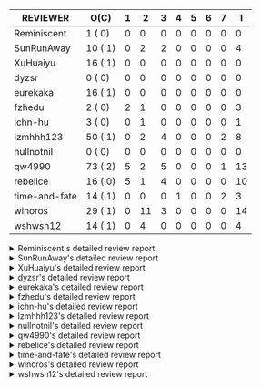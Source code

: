 |   REVIEWER    |  O(C)   | 1 | 2  | 3 | 4 | 5 | 6 | 7 | T  |
|---------------|---------|---|----|---|---|---|---|---|----|
| Reminiscent   |  1 ( 0) | 0 |  0 | 0 | 0 | 0 | 0 | 0 |  0 |
| SunRunAway    | 10 ( 1) | 0 |  2 | 2 | 0 | 0 | 0 | 0 |  4 |
| XuHuaiyu      | 16 ( 1) | 0 |  0 | 0 | 0 | 0 | 0 | 0 |  0 |
| dyzsr         |  0 ( 0) | 0 |  0 | 0 | 0 | 0 | 0 | 0 |  0 |
| eurekaka      | 16 ( 1) | 0 |  0 | 0 | 0 | 0 | 0 | 0 |  0 |
| fzhedu        |  2 ( 0) | 2 |  1 | 0 | 0 | 0 | 0 | 0 |  3 |
| ichn-hu       |  3 ( 0) | 0 |  1 | 0 | 0 | 0 | 0 | 0 |  1 |
| lzmhhh123     | 50 ( 1) | 0 |  2 | 4 | 0 | 0 | 0 | 2 |  8 |
| nullnotnil    |  0 ( 0) | 0 |  0 | 0 | 0 | 0 | 0 | 0 |  0 |
| qw4990        | 73 ( 2) | 5 |  2 | 5 | 0 | 0 | 0 | 1 | 13 |
| rebelice      | 16 ( 0) | 5 |  1 | 4 | 0 | 0 | 0 | 0 | 10 |
| time-and-fate | 14 ( 1) | 0 |  0 | 0 | 1 | 0 | 0 | 2 |  3 |
| winoros       | 29 ( 1) | 0 | 11 | 3 | 0 | 0 | 0 | 0 | 14 |
| wshwsh12      | 14 ( 1) | 0 |  4 | 0 | 0 | 0 | 0 | 0 |  4 |


<details> 
  <summary>Reminiscent's detailed review report</summary> 

## To Be Reviewed

|    REPO    |                                                              PR                                                               | C | LASTED |
|------------|-------------------------------------------------------------------------------------------------------------------------------|---|--------|
| tidb/24016 | [planner: fix index-out-of-range error when checking only_full_group_by (#23844)](https://github.com/pingcap/tidb/pull/24016) |   | 64d19h |


## Reviewed in Last 7 Days

| REPO | PR | C | D | R |
|------|----|---|---|---|


</details> 


<details> 
  <summary>SunRunAway's detailed review report</summary> 

## To Be Reviewed

|    REPO    |                                                                  PR                                                                   | C | LASTED  |
|------------|---------------------------------------------------------------------------------------------------------------------------------------|---|---------|
| tidb/19178 | [executor: Refactor probe channel](https://github.com/pingcap/tidb/pull/19178)                                                        |   | 308d17h |
| tidb/19807 | [executor: parallel evaluation for hash aggregate distinct](https://github.com/pingcap/tidb/pull/19807)                               |   | 286d11h |
| tidb/19900 | [executor: enable inline projection for sort&topN](https://github.com/pingcap/tidb/pull/19900)                                        | Y | 281d18h |
| tidb/20140 | [expressions: Support `bin-to-uuid` and `uuid-to-bin`](https://github.com/pingcap/tidb/pull/20140)                                    |   | 268d22h |
| tidb/21834 | [planner: enhanced index range calculation plan](https://github.com/pingcap/tidb/pull/21834)                                          |   | 183d19h |
| tidb/21878 | [planner: do not push down lock to pointGet/bacthPointGet when selection exists](https://github.com/pingcap/tidb/pull/21878)          |   | 181d18h |
| tidb/21956 | [planner/preprocessor: disallow into-outfile clause in some place](https://github.com/pingcap/tidb/pull/21956)                        |   | 176d23h |
| tidb/22217 | [*: rewrite origin SQL with default DB for SQL bindings (#21275)](https://github.com/pingcap/tidb/pull/22217)                         |   | 162d18h |
| tidb/22379 | [[experiment] executor: allow aggregation to spill disk when running out of memory quota](https://github.com/pingcap/tidb/pull/22379) |   | 155d19h |
| tidb/25385 | [executor: global kill 32bits (local connID part)](https://github.com/pingcap/tidb/pull/25385)                                        |   | 4d10h   |


## Reviewed in Last 7 Days

|      REPO      |                                                 PR                                                 | C | D |   R   |
|----------------|----------------------------------------------------------------------------------------------------|---|---|-------|
| tidb-test/1219 | [empty role as NONE](https://github.com/pingcap/tidb-test/pull/1219)                               |   | 2 | 18h   |
| tidb/25438     | [expression: empty CURRENT_ROLE](https://github.com/pingcap/tidb/pull/25438)                       |   | 2 | 18h   |
| docs-cn/6450   | [update permissions required for BACKUP and RESTORE](https://github.com/pingcap/docs-cn/pull/6450) |   | 3 | 0h    |
| docs/5771      | [update permissions required for BACKUP and RESTORE](https://github.com/pingcap/docs/pull/5771)    |   | 3 | 4d14h |


</details> 


<details> 
  <summary>XuHuaiyu's detailed review report</summary> 

## To Be Reviewed

|     REPO     |                                                               PR                                                                | C | LASTED  |
|--------------|---------------------------------------------------------------------------------------------------------------------------------|---|---------|
| docs-cn/5561 | [Add sql optimization-related docs to toc](https://github.com/pingcap/docs-cn/pull/5561)                                        |   | 115d15h |
| tidb/19957   | [executor: add builtin aggregate function `json_arrayagg`](https://github.com/pingcap/tidb/pull/19957)                          | Y | 279d14h |
| docs-cn/6409 | [Change tidb_memory_usage_alarm_ratio scope to instance ](https://github.com/pingcap/docs-cn/pull/6409)                         |   | 13d16h  |
| tidb/20140   | [expressions: Support `bin-to-uuid` and `uuid-to-bin`](https://github.com/pingcap/tidb/pull/20140)                              |   | 268d22h |
| tidb/21064   | [planner, executor: fix cast not check error](https://github.com/pingcap/tidb/pull/21064)                                       |   | 214d9h  |
| tidb/21334   | [*: make rollback work on user-defined variables](https://github.com/pingcap/tidb/pull/21334)                                   |   | 203d14h |
| tidb/21401   | [expression: incompatibility with MySQL for ADDTIME()](https://github.com/pingcap/tidb/pull/21401)                              |   | 199d11h |
| tidb/21536   | [executor: add slow-log file meta cache to avoid repeat read file meta information](https://github.com/pingcap/tidb/pull/21536) |   | 192d15h |
| tidb/22696   | [expression: enable arithmetic Mod push down](https://github.com/pingcap/tidb/pull/22696)                                       |   | 134d17h |
| tidb/23497   | [expression: Let TiDB use Hyperscan to support multi-pattern-match](https://github.com/pingcap/tidb/pull/23497)                 |   | 85d22h  |
| tidb/25385   | [executor: global kill 32bits (local connID part)](https://github.com/pingcap/tidb/pull/25385)                                  |   | 4d10h   |
| tidb/25476   | [executor: fix character_octet_length from information_schema.columns](https://github.com/pingcap/tidb/pull/25476)              |   | 1d18h   |
| tidb/25504   | [statistics, executor: fix new collation for analyze version 2 (#25311)](https://github.com/pingcap/tidb/pull/25504)            |   | 1d8h    |
| tidb/25515   | [executor: make show create table show index comments](https://github.com/pingcap/tidb/pull/25515)                              |   | 19h     |
| tidb/25533   | [planner: select distinct should bypass batchget (#25477)](https://github.com/pingcap/tidb/pull/25533)                          |   | 13h     |
| tidb/25538   | [planner: forbid BatchPointGet on tables partitioned by compound expressions](https://github.com/pingcap/tidb/pull/25538)       |   | 11h     |


## Reviewed in Last 7 Days

| REPO | PR | C | D | R |
|------|----|---|---|---|


</details> 


<details> 
  <summary>dyzsr's detailed review report</summary> 

## To Be Reviewed

| REPO | PR | C | LASTED |
|------|----|---|--------|


## Reviewed in Last 7 Days

| REPO | PR | C | D | R |
|------|----|---|---|---|


</details> 


<details> 
  <summary>eurekaka's detailed review report</summary> 

## To Be Reviewed

|    REPO    |                                                                 PR                                                                  | C | LASTED |
|------------|-------------------------------------------------------------------------------------------------------------------------------------|---|--------|
| tidb/23316 | [planner: Fix rebuild range for prepared plan](https://github.com/pingcap/tidb/pull/23316)                                          |   | 94d17h |
| tidb/23373 | [executor: fix get var expr when session var is hex literal (#23241)](https://github.com/pingcap/tidb/pull/23373)                   |   | 92d19h |
| tidb/23760 | [collation: fix tidb panic when compare string with collation](https://github.com/pingcap/tidb/pull/23760)                          |   | 78d13h |
| tidb/24033 | [statistics: fix some unstable tests in global stats (#23502)](https://github.com/pingcap/tidb/pull/24033)                          |   | 64d9h  |
| tidb/24061 | [statistics: fix some potential panic in statistics (#23988)](https://github.com/pingcap/tidb/pull/24061)                           |   | 63d13h |
| tidb/24155 | [planner, executor: fix index merge partial table scan schema (#23936)](https://github.com/pingcap/tidb/pull/24155)                 |   | 58d20h |
| tidb/24633 | [planner: fix incorrect TableDual plan built from nulleq (#24596)](https://github.com/pingcap/tidb/pull/24633)                      | Y | 35d14h |
| tidb/24635 | [ranger: fix the case which could have duplicate ranges (#24590)](https://github.com/pingcap/tidb/pull/24635)                       |   | 35d14h |
| tidb/24649 | [server: close the temporary session in HTTP API to avoid memory leak (#24339)](https://github.com/pingcap/tidb/pull/24649)         |   | 35d0h  |
| tidb/24650 | [server: close the temporary session in HTTP API to avoid memory leak (#24339)](https://github.com/pingcap/tidb/pull/24650)         |   | 35d0h  |
| tidb/25051 | [planner/core: support union all for mpp. (#24287)](https://github.com/pingcap/tidb/pull/25051)                                     |   | 15d20h |
| tidb/25062 | [planner: generate correct number of rows when all agg funcs are pruned (#24937)](https://github.com/pingcap/tidb/pull/25062)       |   | 15d16h |
| tidb/25162 | [planner/core: push down topn to mpp (#24081)](https://github.com/pingcap/tidb/pull/25162)                                          |   | 13d17h |
| tidb/25340 | [privilege: add restricted read only [WIP]](https://github.com/pingcap/tidb/pull/25340)                                             |   | 7d15h  |
| tidb/25501 | [planner,executor: fix 'select ...(join on partition table) for update' panic (#21148)](https://github.com/pingcap/tidb/pull/25501) |   | 1d11h  |
| tidb/25517 | [planner: make sure limit outputs no more columns than its child (#25345)](https://github.com/pingcap/tidb/pull/25517)              |   | 19h    |


## Reviewed in Last 7 Days

| REPO | PR | C | D | R |
|------|----|---|---|---|


</details> 


<details> 
  <summary>fzhedu's detailed review report</summary> 

## To Be Reviewed

|    REPO    |                                               PR                                                | C | LASTED |
|------------|-------------------------------------------------------------------------------------------------|---|--------|
| tidb/25051 | [planner/core: support union all for mpp. (#24287)](https://github.com/pingcap/tidb/pull/25051) |   | 15d20h |
| tidb/25159 | [planner/core: support limit push down (#24757)](https://github.com/pingcap/tidb/pull/25159)    |   | 13d17h |


## Reviewed in Last 7 Days

|    REPO    |                                                                           PR                                                                            | C | D |   R    |
|------------|---------------------------------------------------------------------------------------------------------------------------------------------------------|---|---|--------|
| tidb/25142 | [planner: Mpp outer join build side (#25130)](https://github.com/pingcap/tidb/pull/25142)                                                               |   | 1 | 13d20h |
| tidb/25106 | [planner: support push down broadcast cartesian join to TiFlash (#25049)](https://github.com/pingcap/tidb/pull/25106)                                   |   | 1 | 13d20h |
| tidb/23661 | [expression: Maintain separate scalar function pushdown lists for each engine instead of unified. (#23284)](https://github.com/pingcap/tidb/pull/23661) |   | 2 | 77d21h |


</details> 


<details> 
  <summary>ichn-hu's detailed review report</summary> 

## To Be Reviewed

|    REPO    |                                                       PR                                                        | C | LASTED  |
|------------|-----------------------------------------------------------------------------------------------------------------|---|---------|
| tidb/20903 | [planner: fix confused and unnecessary double-projection in plans.](https://github.com/pingcap/tidb/pull/20903) |   | 223d17h |
| tidb/22631 | [executor: refine window processor](https://github.com/pingcap/tidb/pull/22631)                                 |   | 137d23h |
| tidb/25133 | [expression: push down left/right/abs to tiflash (#25018)](https://github.com/pingcap/tidb/pull/25133)          |   | 13d22h  |


## Reviewed in Last 7 Days

|    REPO    |                                            PR                                             | C | D | R  |
|------------|-------------------------------------------------------------------------------------------|---|---|----|
| tikv/10370 | [copr: fix wrong function cast double to double](https://github.com/tikv/tikv/pull/10370) | Y | 2 | 0h |


</details> 


<details> 
  <summary>lzmhhh123's detailed review report</summary> 

## To Be Reviewed

|    REPO    |                                                                                    PR                                                                                     | C | LASTED  |
|------------|---------------------------------------------------------------------------------------------------------------------------------------------------------------------------|---|---------|
| tidb/20444 | [expression: add json_merge_patch](https://github.com/pingcap/tidb/pull/20444)                                                                                            |   | 246d21h |
| tidb/20465 | [expression: add uuidShortFunction](https://github.com/pingcap/tidb/pull/20465)                                                                                           |   | 245d19h |
| tidb/20642 | [executor: modify admin executors to support partitioned table with global index](https://github.com/pingcap/tidb/pull/20642)                                             |   | 234d15h |
| tidb/21018 | [planner: don't push down null sensitive join conditions (#19620)](https://github.com/pingcap/tidb/pull/21018)                                                            |   | 217d17h |
| tidb/21195 | [brie: integrate lightning to suport IMPORT statement](https://github.com/pingcap/tidb/pull/21195)                                                                        |   | 206d23h |
| tidb/21334 | [*: make rollback work on user-defined variables](https://github.com/pingcap/tidb/pull/21334)                                                                             |   | 203d14h |
| tidb/21347 | [session: make rollback work on global variables](https://github.com/pingcap/tidb/pull/21347)                                                                             |   | 202d20h |
| tidb/21487 | [*: ensure TABLE statement works](https://github.com/pingcap/tidb/pull/21487)                                                                                             |   | 196d4h  |
| tidb/21651 | [planner: allow filter condition pushing down to IndexScan for prefix index](https://github.com/pingcap/tidb/pull/21651)                                                  |   | 189d14h |
| tidb/22126 | [*: add `sys` schema, `sys.SCHEMA_UNUSED_INDEXES` view and `sys.SCHEMA_INDEX_USAGE` view](https://github.com/pingcap/tidb/pull/22126)                                     |   | 168d20h |
| tidb/22372 | [executor: fix SelectForUpdate in decorrelated subquery under pessimistic mode](https://github.com/pingcap/tidb/pull/22372)                                               |   | 156d9h  |
| tidb/22478 | [planner, executor: fix query partition table with global unique index get wrong result](https://github.com/pingcap/tidb/pull/22478)                                      |   | 147d13h |
| tidb/22631 | [executor: refine window processor](https://github.com/pingcap/tidb/pull/22631)                                                                                           |   | 137d23h |
| tidb/22699 | [brie: add error info column and history backup/restore info in sql](https://github.com/pingcap/tidb/pull/22699)                                                          |   | 134d16h |
| tidb/23149 | [core: support left join and right join for join reorder](https://github.com/pingcap/tidb/pull/23149)                                                                     |   | 103d12h |
| tidb/23373 | [executor: fix get var expr when session var is hex literal (#23241)](https://github.com/pingcap/tidb/pull/23373)                                                         |   | 92d19h  |
| tidb/23703 | [expression: fix approx_percent panic on bit column (#23687)](https://github.com/pingcap/tidb/pull/23703)                                                                 |   | 79d14h  |
| tidb/23760 | [collation: fix tidb panic when compare string with collation](https://github.com/pingcap/tidb/pull/23760)                                                                |   | 78d13h  |
| tidb/23940 | [config, ddl: allow auto inc columns in generated columns and expression indexes](https://github.com/pingcap/tidb/pull/23940)                                             |   | 68d18h  |
| tidb/23987 | [executor: Implements json_arrayagg function](https://github.com/pingcap/tidb/pull/23987)                                                                                 |   | 65d18h  |
| tidb/24016 | [planner: fix index-out-of-range error when checking only_full_group_by (#23844)](https://github.com/pingcap/tidb/pull/24016)                                             |   | 64d19h  |
| tidb/24018 | [ranger: fix the range construction behavior when the column's type is `YEAR` (#23559)](https://github.com/pingcap/tidb/pull/24018)                                       |   | 64d18h  |
| tidb/24155 | [planner, executor: fix index merge partial table scan schema (#23936)](https://github.com/pingcap/tidb/pull/24155)                                                       |   | 58d20h  |
| tidb/24186 | [executor: make column default value being aware of NO_ZERO_IN_DATE (#24174)](https://github.com/pingcap/tidb/pull/24186)                                                 |   | 57d19h  |
| tidb/24211 | [*: support txn retry when auto id meets duplicate entry](https://github.com/pingcap/tidb/pull/24211)                                                                     |   | 56d13h  |
| tidb/24268 | [expression: fix cast real, decimal to time (#24120)](https://github.com/pingcap/tidb/pull/24268)                                                                         |   | 53d17h  |
| tidb/24539 | [statistics: dump FMSketch to KV only for partition table with dynamic prune mode (#24453)](https://github.com/pingcap/tidb/pull/24539)                                   |   | 37d21h  |
| tidb/24600 | [store/tikv: change backoff type for missed tiflash peer. (#24577)](https://github.com/pingcap/tidb/pull/24600)                                                           |   | 36d11h  |
| tidb/24633 | [planner: fix incorrect TableDual plan built from nulleq (#24596)](https://github.com/pingcap/tidb/pull/24633)                                                            | Y | 35d14h  |
| tidb/24778 | [expression: Push down group concat to TiFlash](https://github.com/pingcap/tidb/pull/24778)                                                                               |   | 28d22h  |
| tidb/24801 | [expression: support cast real/int as real (#24670)](https://github.com/pingcap/tidb/pull/24801)                                                                          |   | 28d16h  |
| tidb/24806 | [config: ignore tiflash when show config (#24770)](https://github.com/pingcap/tidb/pull/24806)                                                                            |   | 28d11h  |
| tidb/24919 | [store/helper, infoschema: fix the bug that cannot find down-peer (#24881)](https://github.com/pingcap/tidb/pull/24919)                                                   |   | 21d21h  |
| tidb/24921 | [planner: update IsCompleteModeAgg and transform function of RuleInjectProjectionBelowAgg to fix distinct agg bug](https://github.com/pingcap/tidb/pull/24921)            |   | 21d19h  |
| tidb/24938 | [executor: Error message is inconsistent with MySQL when execute insert into operationn](https://github.com/pingcap/tidb/pull/24938)                                      |   | 21d14h  |
| tidb/25116 | [executor: fix ifnull bug when arg is enum/set (#25110)](https://github.com/pingcap/tidb/pull/25116)                                                                      |   | 14d11h  |
| tidb/25139 | [planner: fix a panic caused by sinking a Limit with inlined Proj into IndexLookUp when accessing a partition table (#25063)](https://github.com/pingcap/tidb/pull/25139) |   | 13d20h  |
| tidb/25141 | [expression: make escape character can be handled in like function](https://github.com/pingcap/tidb/pull/25141)                                                           |   | 13d20h  |
| tidb/25145 | [expression: Support push function year,day,datediff,datesub,castTimeAsString,concat_ws down to TiFlash. (#25097)](https://github.com/pingcap/tidb/pull/25145)            |   | 13d19h  |
| tidb/25146 | [expression: Support push function unix_timestamp, concat down to TiFlash. (#25083)](https://github.com/pingcap/tidb/pull/25146)                                          |   | 13d19h  |
| tidb/25159 | [planner/core: support limit push down (#24757)](https://github.com/pingcap/tidb/pull/25159)                                                                              |   | 13d17h  |
| tidb/25241 | [planner/core: change agg cost factor (#25210)](https://github.com/pingcap/tidb/pull/25241)                                                                               |   | 9d18h   |
| tidb/25450 | [planner: enforce projection push down](https://github.com/pingcap/tidb/pull/25450)                                                                                       |   | 2d14h   |
| tidb/25471 | [planner: fix wrong aggregate pruning for some cases (#25289)](https://github.com/pingcap/tidb/pull/25471)                                                                |   | 1d20h   |
| tidb/25498 | [executor: check ErrRowDoesNotMatchGivenPartitionSet when inserting rows into a partition table (#25484)](https://github.com/pingcap/tidb/pull/25498)                     |   | 1d13h   |
| tidb/25504 | [statistics, executor: fix new collation for analyze version 2 (#25311)](https://github.com/pingcap/tidb/pull/25504)                                                      |   | 1d8h    |
| tidb/25517 | [planner: make sure limit outputs no more columns than its child (#25345)](https://github.com/pingcap/tidb/pull/25517)                                                    |   | 19h     |
| tidb/25520 | [planner: fix begin statement consumed read_ts wrongly (#25492)](https://github.com/pingcap/tidb/pull/25520)                                                              |   | 18h     |
| tidb/25522 | [executor: fix a stupid mistake in `filterTemporaryTableKeys()` function (#25521)](https://github.com/pingcap/tidb/pull/25522)                                            |   | 18h     |
| tidb/25524 | [planner: fix getPartitionColumnPos panic](https://github.com/pingcap/tidb/pull/25524)                                                                                    |   | 17h     |


## Reviewed in Last 7 Days

|    REPO    |                                                                                 PR                                                                                 | C | D |   R   |
|------------|--------------------------------------------------------------------------------------------------------------------------------------------------------------------|---|---|-------|
| tikv/10336 | [statitics: send original string value for sampling data](https://github.com/tikv/tikv/pull/10336)                                                                 | Y | 2 | 6d16h |
| tidb/25311 | [statistics, executor: fix new collation for analyze version 2](https://github.com/pingcap/tidb/pull/25311)                                                        |   | 2 | 6d20h |
| tidb/25011 | [executor: make the ParallelApply be safe to be called again after returning empty results (#24935)](https://github.com/pingcap/tidb/pull/25011)                   |   | 3 | 14d3h |
| tidb/25051 | [planner/core: support union all for mpp. (#24287)](https://github.com/pingcap/tidb/pull/25051)                                                                    |   | 3 | 13d0h |
| tidb/25345 | [planner: make sure limit outputs no more columns than its child](https://github.com/pingcap/tidb/pull/25345)                                                      |   | 3 | 4d18h |
| tipb/231   | [add issue template(bug-report and development-task)](https://github.com/pingcap/tipb/pull/231)                                                                    |   | 3 | 4d20h |
| tidb/25369 | [config: add config for `tidb_enforce_mpp` and remove the global scope of it.](https://github.com/pingcap/tidb/pull/25369)                                         |   | 7 | 1h    |
| tidb/25353 | [planner: Revert `tidb_allow_mpp` modification for downgrade compatibility and add warnings for enforce mpp. (#25302)](https://github.com/pingcap/tidb/pull/25353) |   | 7 | 4h    |


</details> 


<details> 
  <summary>nullnotnil's detailed review report</summary> 

## To Be Reviewed

| REPO | PR | C | LASTED |
|------|----|---|--------|


## Reviewed in Last 7 Days

| REPO | PR | C | D | R |
|------|----|---|---|---|


</details> 


<details> 
  <summary>qw4990's detailed review report</summary> 

## To Be Reviewed

|     REPO     |                                                                                 PR                                                                                 | C | LASTED  |
|--------------|--------------------------------------------------------------------------------------------------------------------------------------------------------------------|---|---------|
| docs-cn/5561 | [Add sql optimization-related docs to toc](https://github.com/pingcap/docs-cn/pull/5561)                                                                           |   | 115d15h |
| tidb/20708   | [*: separate auto_increment ID allocator from _tidb_rowid allocator](https://github.com/pingcap/tidb/pull/20708)                                                   |   | 231d20h |
| docs/5498    | [partitioning: Corrected partition management](https://github.com/pingcap/docs/pull/5498)                                                                          |   | 52d19h  |
| tidb/21018   | [planner: don't push down null sensitive join conditions (#19620)](https://github.com/pingcap/tidb/pull/21018)                                                     |   | 217d17h |
| tidb/21318   | [planner, expression: use the range of column types to simplify expressions](https://github.com/pingcap/tidb/pull/21318)                                           |   | 203d19h |
| tidb/21401   | [expression: incompatibility with MySQL for ADDTIME()](https://github.com/pingcap/tidb/pull/21401)                                                                 |   | 199d11h |
| tidb/21508   | [execution: fix dayofweek('0000-00-00') behavior](https://github.com/pingcap/tidb/pull/21508)                                                                      |   | 195d10h |
| tidb/21887   | [types: support %X %V %W formats for STR_TO_DATE()](https://github.com/pingcap/tidb/pull/21887)                                                                    |   | 180d11h |
| tidb/22146   | [executor: forbid SFU on view](https://github.com/pingcap/tidb/pull/22146)                                                                                         |   | 164d21h |
| tidb/22217   | [*: rewrite origin SQL with default DB for SQL bindings (#21275)](https://github.com/pingcap/tidb/pull/22217)                                                      |   | 162d18h |
| tidb/22234   | [executor, planner: ON DUPLICATE UPDATE can refer to un-project col (#14412)](https://github.com/pingcap/tidb/pull/22234)                                          |   | 162d15h |
| tidb/22261   | [time: fix parse datetime won't truncate the reluctant string (#22232)](https://github.com/pingcap/tidb/pull/22261)                                                |   | 161d19h |
| tidb/22374   | [expression: separated arithmeticIntDivideSig](https://github.com/pingcap/tidb/pull/22374)                                                                         |   | 156d0h  |
| tidb/22415   | [ddl: refactor bundle[2/2] [6/6]](https://github.com/pingcap/tidb/pull/22415)                                                                                      |   | 152d17h |
| tidb/22416   | [core: fix subQuery at projection in only_full_group](https://github.com/pingcap/tidb/pull/22416)                                                                  | Y | 152d12h |
| tidb/22541   | [expression: Support builtin function SOUNDEX](https://github.com/pingcap/tidb/pull/22541)                                                                         |   | 142d9h  |
| tidb/22862   | [brie: fix the problem that ddl restored by BR via SQL is not replicated to downstream](https://github.com/pingcap/tidb/pull/22862)                                |   | 115d23h |
| tidb/23295   | [util, types: don't let SPM be affected by charset (#23161)](https://github.com/pingcap/tidb/pull/23295)                                                           |   | 97d11h  |
| tidb/23316   | [planner: Fix rebuild range for prepared plan](https://github.com/pingcap/tidb/pull/23316)                                                                         |   | 94d17h  |
| tidb/23373   | [executor: fix get var expr when session var is hex literal (#23241)](https://github.com/pingcap/tidb/pull/23373)                                                  |   | 92d19h  |
| tidb/23398   | [expression: fix refine compare constant (#23339)](https://github.com/pingcap/tidb/pull/23398)                                                                     |   | 91d17h  |
| tidb/23590   | [planner, table: optimize the list partition pruner for range query](https://github.com/pingcap/tidb/pull/23590)                                                   |   | 83d16h  |
| tidb/23730   | [distsql/*: typo fix for `dispatches`](https://github.com/pingcap/tidb/pull/23730)                                                                                 |   | 78d18h  |
| tidb/23796   | [tests: make TestIndexLookupMergeJoinHang and TestIssue18068 stable (#23741)](https://github.com/pingcap/tidb/pull/23796)                                          |   | 77d20h  |
| tidb/23963   | [executor: checking chunk is full precedes filtering](https://github.com/pingcap/tidb/pull/23963)                                                                  |   | 66d17h  |
| tidb/23987   | [executor: Implements json_arrayagg function](https://github.com/pingcap/tidb/pull/23987)                                                                          |   | 65d18h  |
| tidb/24018   | [ranger: fix the range construction behavior when the column's type is `YEAR` (#23559)](https://github.com/pingcap/tidb/pull/24018)                                |   | 64d18h  |
| tidb/24241   | [planner/core: remove random test to reduce CI time (#24207)](https://github.com/pingcap/tidb/pull/24241)                                                          |   | 55d15h  |
| tidb/24267   | [expression: fix wrong flen infer for bit constant (#23867)](https://github.com/pingcap/tidb/pull/24267)                                                           |   | 53d18h  |
| tidb/24354   | [expression: fix wrong type infer for agg function when type is null (#24290)](https://github.com/pingcap/tidb/pull/24354)                                         |   | 50d16h  |
| tidb/24374   | [planner: filter conflict read_from_storage hints (#24313)](https://github.com/pingcap/tidb/pull/24374)                                                            |   | 49d19h  |
| tidb/24382   | [statistics: trigger auto-analyze based on histogram row count](https://github.com/pingcap/tidb/pull/24382)                                                        |   | 49d16h  |
| tidb/24432   | [store/copr: invalidate stale regions for Mpp query. (#24410)](https://github.com/pingcap/tidb/pull/24432)                                                         |   | 42d16h  |
| tidb/24539   | [statistics: dump FMSketch to KV only for partition table with dynamic prune mode (#24453)](https://github.com/pingcap/tidb/pull/24539)                            |   | 37d21h  |
| tidb/24575   | [*: introduce snapshot into analyze](https://github.com/pingcap/tidb/pull/24575)                                                                                   |   | 36d18h  |
| tidb/24633   | [planner: fix incorrect TableDual plan built from nulleq (#24596)](https://github.com/pingcap/tidb/pull/24633)                                                     | Y | 35d14h  |
| tidb/24635   | [ranger: fix the case which could have duplicate ranges (#24590)](https://github.com/pingcap/tidb/pull/24635)                                                      |   | 35d14h  |
| tidb/24663   | [planner: include schema name when checking duplicate table aliases](https://github.com/pingcap/tidb/pull/24663)                                                   |   | 34d17h  |
| tidb/24691   | [executor: optimize warning information when query table information_schema.cluster_config](https://github.com/pingcap/tidb/pull/24691)                            |   | 31d15h  |
| tidb/24711   | [expression: add builtin function ``json_merge_patch``](https://github.com/pingcap/tidb/pull/24711)                                                                |   | 30d20h  |
| tidb/24772   | [executor: fix wrong enum key in point get (#24618)](https://github.com/pingcap/tidb/pull/24772)                                                                   |   | 29d7h   |
| tidb/24793   | [planner: avoid unnecessary cartesian product for IN expressions on multi-columns](https://github.com/pingcap/tidb/pull/24793)                                     |   | 28d18h  |
| tidb/24802   | [executor: add table name in log (#24666)](https://github.com/pingcap/tidb/pull/24802)                                                                             |   | 28d15h  |
| tidb/24848   | [expression: Support cast decimal as real push down to TiFlash](https://github.com/pingcap/tidb/pull/24848)                                                        |   | 25d11h  |
| tidb/24915   | [expresssion: determine the field type of control function with enum type (#24830)](https://github.com/pingcap/tidb/pull/24915)                                    |   | 21d22h  |
| tidb/24994   | [planner: don't extract hash keys from index join's OtherConds if inl_merge_join hint exists](https://github.com/pingcap/tidb/pull/24994)                          |   | 17d17h  |
| tidb/25051   | [planner/core: support union all for mpp. (#24287)](https://github.com/pingcap/tidb/pull/25051)                                                                    |   | 15d20h  |
| tidb/25062   | [planner: generate correct number of rows when all agg funcs are pruned (#24937)](https://github.com/pingcap/tidb/pull/25062)                                      |   | 15d16h  |
| tidb/25080   | [*: infoschema compatibility with prepare](https://github.com/pingcap/tidb/pull/25080)                                                                             |   | 14d21h  |
| tidb/25105   | [telemetry: Add SQL statistics bucket into telemetry data](https://github.com/pingcap/tidb/pull/25105)                                                             |   | 14d15h  |
| tidb/25113   | [*: refine some error messages (#24767)](https://github.com/pingcap/tidb/pull/25113)                                                                               |   | 14d13h  |
| tidb/25116   | [executor: fix ifnull bug when arg is enum/set (#25110)](https://github.com/pingcap/tidb/pull/25116)                                                               |   | 14d11h  |
| tidb/25145   | [expression: Support push function year,day,datediff,datesub,castTimeAsString,concat_ws down to TiFlash. (#25097)](https://github.com/pingcap/tidb/pull/25145)     |   | 13d19h  |
| tidb/25148   | [expression: support `str_to_date` push to TiFlash (#25095)](https://github.com/pingcap/tidb/pull/25148)                                                           |   | 13d19h  |
| tidb/25159   | [planner/core: support limit push down (#24757)](https://github.com/pingcap/tidb/pull/25159)                                                                       |   | 13d17h  |
| tidb/25178   | [expression: Support Sqrt, Ceil, Floor and CastIntAsReal push down to TiFlash (#25085)](https://github.com/pingcap/tidb/pull/25178)                                |   | 13d11h  |
| tidb/25226   | [planner: fix bug when agg func is used in view definiton](https://github.com/pingcap/tidb/pull/25226)                                                             |   | 10d11h  |
| tidb/25241   | [planner/core: change agg cost factor (#25210)](https://github.com/pingcap/tidb/pull/25241)                                                                        |   | 9d18h   |
| tidb/25327   | [metrics: Add err label for TiFlashQueryTotalCounter (#25317)](https://github.com/pingcap/tidb/pull/25327)                                                         |   | 7d20h   |
| tidb/25347   | [executor: Fix losing the auth string on changing SSL/TLS requirements (#25268)](https://github.com/pingcap/tidb/pull/25347)                                       |   | 7d11h   |
| tidb/25348   | [executor: Fix losing the auth string on changing SSL/TLS requirements (#25268)](https://github.com/pingcap/tidb/pull/25348)                                       |   | 7d11h   |
| tidb/25358   | [planner: Revert `tidb_allow_mpp` modification for downgrade compatibility and add warnings for enforce mpp. (#25302)](https://github.com/pingcap/tidb/pull/25358) |   | 6d22h   |
| tidb/25389   | [expression: Improve the performance of `str_to_date`](https://github.com/pingcap/tidb/pull/25389)                                                                 |   | 4d6h    |
| tidb/25399   | [[WIP] server: try to make test TestTopSQLAgent stable](https://github.com/pingcap/tidb/pull/25399)                                                                |   | 2d23h   |
| tidb/25450   | [planner: enforce projection push down](https://github.com/pingcap/tidb/pull/25450)                                                                                |   | 2d14h   |
| tidb/25485   | [executor,planner: Add support for the HELP statement](https://github.com/pingcap/tidb/pull/25485)                                                                 |   | 1d17h   |
| tidb/25487   | [statistics: fix two unstable tests](https://github.com/pingcap/tidb/pull/25487)                                                                                   |   | 1d16h   |
| tidb/25501   | [planner,executor: fix 'select ...(join on partition table) for update' panic (#21148)](https://github.com/pingcap/tidb/pull/25501)                                |   | 1d11h   |
| tidb/25522   | [executor: fix a stupid mistake in `filterTemporaryTableKeys()` function (#25521)](https://github.com/pingcap/tidb/pull/25522)                                     |   | 18h     |
| tidb/25525   | [session: read local dc replicas automatically for stale read](https://github.com/pingcap/tidb/pull/25525)                                                         |   | 17h     |
| tidb/25532   | [planner: select distinct should bypass batchget (#25477)](https://github.com/pingcap/tidb/pull/25532)                                                             |   | 13h     |
| tidb/25533   | [planner: select distinct should bypass batchget (#25477)](https://github.com/pingcap/tidb/pull/25533)                                                             |   | 13h     |
| tidb/25534   | [planner: select distinct should bypass batchget (#25477)](https://github.com/pingcap/tidb/pull/25534)                                                             |   | 13h     |


## Reviewed in Last 7 Days

|     REPO     |                                                                  PR                                                                  | C | D |   R    |
|--------------|--------------------------------------------------------------------------------------------------------------------------------------|---|---|--------|
| tidb/25537   | [planner,executor: fix point get for update read panic on partition table](https://github.com/pingcap/tidb/pull/25537)               |   | 1 | 0h     |
| tidb/25477   | [planner: select distinct should bypass batchget](https://github.com/pingcap/tidb/pull/25477)                                        |   | 1 | 1d4h   |
| tidb/25524   | [planner: fix getPartitionColumnPos panic](https://github.com/pingcap/tidb/pull/25524)                                               |   | 1 | 1h     |
| docs-cn/6455 | [Add the draft release notes for v5.1](https://github.com/pingcap/docs-cn/pull/6455)                                                 |   | 1 | 1d8h   |
| tidb/25502   | [planner,executor: fix 'select ...(join on partition table) for update' panic (#21148)](https://github.com/pingcap/tidb/pull/25502)  |   | 1 | 12h    |
| tidb/21148   | [planner,executor: fix 'select ...(join on partition table) for update' panic](https://github.com/pingcap/tidb/pull/21148)           |   | 2 | 209d2h |
| tidb/25435   | [ddl: fix create partition table error under NO_UNSIGNED_SUBTRACTION](https://github.com/pingcap/tidb/pull/25435)                    |   | 2 | 18h    |
| tidb/25439   | [executor: check the length of lookUpContent in prunePartitionForInnerExecutor (#25426)](https://github.com/pingcap/tidb/pull/25439) |   | 3 | 1h     |
| tidb/25426   | [executor: check the length of lookUpContent in prunePartitionForInnerExecutor](https://github.com/pingcap/tidb/pull/25426)          |   | 3 | 0h     |
| tidb/25420   | [statistics: fix row count when not fully loading ver2 stats (#25388)](https://github.com/pingcap/tidb/pull/25420)                   |   | 3 | 0h     |
| tidb/25294   | [planner: check filter condition in func convertToPartialTableScan](https://github.com/pingcap/tidb/pull/25294)                      |   | 3 | 6d0h   |
| tidb/25388   | [statistics: fix row count when not fully loading ver2 stats](https://github.com/pingcap/tidb/pull/25388)                            |   | 3 | 1d12h  |
| tidb/25361   | [planner/core: fix bug that injected proj get wrong index. (#25336)](https://github.com/pingcap/tidb/pull/25361)                     |   | 7 | 1h     |


</details> 


<details> 
  <summary>rebelice's detailed review report</summary> 

## To Be Reviewed

|     REPO     |                                                                                    PR                                                                                     | C | LASTED |
|--------------|---------------------------------------------------------------------------------------------------------------------------------------------------------------------------|---|--------|
| docs/5185    | [sql-statements, information-schema: add `END_TIME` field for table `ANALYZE_STATUS`](https://github.com/pingcap/docs/pull/5185)                                          |   | 77d18h |
| docs-cn/5916 | [sql-statements, information-schema: add `END_TIME` field for table `ANALYZE_STATUS`](https://github.com/pingcap/docs-cn/pull/5916)                                       |   | 77d17h |
| tidb/23836   | [parser, core: Implement force_index hint in parser and TiDB](https://github.com/pingcap/tidb/pull/23836)                                                                 |   | 76d18h |
| tidb/24033   | [statistics: fix some unstable tests in global stats (#23502)](https://github.com/pingcap/tidb/pull/24033)                                                                |   | 64d9h  |
| tidb/24306   | [util/ranger: fix func name typo](https://github.com/pingcap/tidb/pull/24306)                                                                                             |   | 51d22h |
| tidb/24374   | [planner: filter conflict read_from_storage hints (#24313)](https://github.com/pingcap/tidb/pull/24374)                                                                   |   | 49d19h |
| tidb/24649   | [server: close the temporary session in HTTP API to avoid memory leak (#24339)](https://github.com/pingcap/tidb/pull/24649)                                               |   | 35d0h  |
| tidb/24650   | [server: close the temporary session in HTTP API to avoid memory leak (#24339)](https://github.com/pingcap/tidb/pull/24650)                                               |   | 35d0h  |
| tidb/24669   | [planner: fix "order by + num " can use a column not in select fields](https://github.com/pingcap/tidb/pull/24669)                                                        |   | 34d16h |
| tidb/24801   | [expression: support cast real/int as real (#24670)](https://github.com/pingcap/tidb/pull/24801)                                                                          |   | 28d16h |
| tidb/25139   | [planner: fix a panic caused by sinking a Limit with inlined Proj into IndexLookUp when accessing a partition table (#25063)](https://github.com/pingcap/tidb/pull/25139) |   | 13d20h |
| tidb/25162   | [planner/core: push down topn to mpp (#24081)](https://github.com/pingcap/tidb/pull/25162)                                                                                |   | 13d17h |
| tidb/25214   | [planner: don't push down topn to nil table plan side](https://github.com/pingcap/tidb/pull/25214)                                                                        |   | 10d16h |
| tidb/25267   | [planner: fix the panic that the index's range length may exceed its original column count](https://github.com/pingcap/tidb/pull/25267)                                   |   | 9d10h  |
| tidb/25471   | [planner: fix wrong aggregate pruning for some cases (#25289)](https://github.com/pingcap/tidb/pull/25471)                                                                |   | 1d20h  |
| tidb/25499   | [planner: fix wrong aggregate pruning for some cases (#25289)](https://github.com/pingcap/tidb/pull/25499)                                                                |   | 1d13h  |


## Reviewed in Last 7 Days

|     REPO     |                                                                          PR                                                                           | C | D |   R   |
|--------------|-------------------------------------------------------------------------------------------------------------------------------------------------------|---|---|-------|
| tidb/25538   | [planner: forbid BatchPointGet on tables partitioned by compound expressions](https://github.com/pingcap/tidb/pull/25538)                             |   | 1 | 10h   |
| tidb/25524   | [planner: fix getPartitionColumnPos panic](https://github.com/pingcap/tidb/pull/25524)                                                                |   | 1 | 0h    |
| docs-cn/6467 | [update docs related to partition table dynamic mode](https://github.com/pingcap/docs-cn/pull/6467)                                                   |   | 1 | 0h    |
| tidb/25502   | [planner,executor: fix 'select ...(join on partition table) for update' panic (#21148)](https://github.com/pingcap/tidb/pull/25502)                   |   | 1 | 14h   |
| tidb/25498   | [executor: check ErrRowDoesNotMatchGivenPartitionSet when inserting rows into a partition table (#25484)](https://github.com/pingcap/tidb/pull/25498) |   | 1 | 13h   |
| tidb/25484   | [executor: check ErrRowDoesNotMatchGivenPartitionSet when inserting rows into a partition table](https://github.com/pingcap/tidb/pull/25484)          |   | 2 | 0h    |
| tidb/25289   | [planner: fix wrong aggregate pruning for some cases](https://github.com/pingcap/tidb/pull/25289)                                                     |   | 3 | 6d2h  |
| tidb/25294   | [planner: check filter condition in func convertToPartialTableScan](https://github.com/pingcap/tidb/pull/25294)                                       |   | 3 | 6d0h  |
| tidb/25403   | [planner: disable partition table dynamic mode by default (#25339)](https://github.com/pingcap/tidb/pull/25403)                                       |   | 3 | 0h    |
| tidb/25339   | [planner: disable partition table dynamic mode by default](https://github.com/pingcap/tidb/pull/25339)                                                |   | 3 | 4d16h |


</details> 


<details> 
  <summary>time-and-fate's detailed review report</summary> 

## To Be Reviewed

|    REPO    |                                                                      PR                                                                       | C | LASTED  |
|------------|-----------------------------------------------------------------------------------------------------------------------------------------------|---|---------|
| tidb/22416 | [core: fix subQuery at projection in only_full_group](https://github.com/pingcap/tidb/pull/22416)                                             | Y | 152d12h |
| tidb/24155 | [planner, executor: fix index merge partial table scan schema (#23936)](https://github.com/pingcap/tidb/pull/24155)                           |   | 58d20h  |
| tidb/24374 | [planner: filter conflict read_from_storage hints (#24313)](https://github.com/pingcap/tidb/pull/24374)                                       |   | 49d19h  |
| tidb/24382 | [statistics: trigger auto-analyze based on histogram row count](https://github.com/pingcap/tidb/pull/24382)                                   |   | 49d16h  |
| tidb/24539 | [statistics: dump FMSketch to KV only for partition table with dynamic prune mode (#24453)](https://github.com/pingcap/tidb/pull/24539)       |   | 37d21h  |
| tidb/24556 | [planner: add MergeAdjacentWindow rule for cascades](https://github.com/pingcap/tidb/pull/24556)                                              |   | 37d11h  |
| tidb/24575 | [*: introduce snapshot into analyze](https://github.com/pingcap/tidb/pull/24575)                                                              |   | 36d18h  |
| tidb/24994 | [planner: don't extract hash keys from index join's OtherConds if inl_merge_join hint exists](https://github.com/pingcap/tidb/pull/24994)     |   | 17d17h  |
| tidb/25062 | [planner: generate correct number of rows when all agg funcs are pruned (#24937)](https://github.com/pingcap/tidb/pull/25062)                 |   | 15d16h  |
| tidb/25094 | [*: resolve select fields properly for coalesced columns of natural join](https://github.com/pingcap/tidb/pull/25094)                         |   | 14d18h  |
| tidb/25142 | [planner: Mpp outer join build side (#25130)](https://github.com/pingcap/tidb/pull/25142)                                                     |   | 13d20h  |
| tidb/25159 | [planner/core: support limit push down (#24757)](https://github.com/pingcap/tidb/pull/25159)                                                  |   | 13d17h  |
| tidb/25267 | [planner: fix the panic that the index's range length may exceed its original column count](https://github.com/pingcap/tidb/pull/25267)       |   | 9d10h   |
| tidb/25390 | [planner/core: fix `isTableAliasDuplicate`, use `schema.name` as key when table has a alias name](https://github.com/pingcap/tidb/pull/25390) |   | 3d19h   |


## Reviewed in Last 7 Days

|      REPO      |                                                        PR                                                        | C | D |  R   |
|----------------|------------------------------------------------------------------------------------------------------------------|---|---|------|
| tidb-test/1211 | [update tests for RESTORE_ADMIN permission (#1205)](https://github.com/pingcap/tidb-test/pull/1211)              |   | 4 | 6d5h |
| tidb/25361     | [planner/core: fix bug that injected proj get wrong index. (#25336)](https://github.com/pingcap/tidb/pull/25361) |   | 7 | 2h   |
| tidb/25227     | [*: fix permissions of brie RESTORE to be RESTORE_ADMIN (#25039)](https://github.com/pingcap/tidb/pull/25227)    |   | 7 | 3d3h |


</details> 


<details> 
  <summary>winoros's detailed review report</summary> 

## To Be Reviewed

|     REPO     |                                                                                    PR                                                                                     | C | LASTED  |
|--------------|---------------------------------------------------------------------------------------------------------------------------------------------------------------------------|---|---------|
| docs-cn/5916 | [sql-statements, information-schema: add `END_TIME` field for table `ANALYZE_STATUS`](https://github.com/pingcap/docs-cn/pull/5916)                                       |   | 77d17h  |
| docs/5781    | [optimizer: modify docs for analyze behavior](https://github.com/pingcap/docs/pull/5781)                                                                                  |   | 6d15h   |
| tidb/20903   | [planner: fix confused and unnecessary double-projection in plans.](https://github.com/pingcap/tidb/pull/20903)                                                           |   | 223d17h |
| docs/5783    | [migration: Add information about Vitess to TiDB migration](https://github.com/pingcap/docs/pull/5783)                                                                    |   | 3d6h    |
| tidb/21018   | [planner: don't push down null sensitive join conditions (#19620)](https://github.com/pingcap/tidb/pull/21018)                                                            |   | 217d17h |
| tidb/21487   | [*: ensure TABLE statement works](https://github.com/pingcap/tidb/pull/21487)                                                                                             |   | 196d4h  |
| tidb/22181   | [planner, expression: fix error when using IN combined with subquery (#22080)](https://github.com/pingcap/tidb/pull/22181)                                                |   | 163d18h |
| tidb/22416   | [core: fix subQuery at projection in only_full_group](https://github.com/pingcap/tidb/pull/22416)                                                                         | Y | 152d12h |
| tidb/22504   | [*:Fix the fetchHotRegion bug that the count always zero](https://github.com/pingcap/tidb/pull/22504)                                                                     |   | 144d19h |
| tidb/23373   | [executor: fix get var expr when session var is hex literal (#23241)](https://github.com/pingcap/tidb/pull/23373)                                                         |   | 92d19h  |
| tidb/24018   | [ranger: fix the range construction behavior when the column's type is `YEAR` (#23559)](https://github.com/pingcap/tidb/pull/24018)                                       |   | 64d18h  |
| tidb/24138   | [planner: Add Equivalence Rules to Transform BinaryOptSubquery to ExistsSubquery](https://github.com/pingcap/tidb/pull/24138)                                             |   | 59d12h  |
| tidb/24382   | [statistics: trigger auto-analyze based on histogram row count](https://github.com/pingcap/tidb/pull/24382)                                                               |   | 49d16h  |
| tidb/24539   | [statistics: dump FMSketch to KV only for partition table with dynamic prune mode (#24453)](https://github.com/pingcap/tidb/pull/24539)                                   |   | 37d21h  |
| tidb/24556   | [planner: add MergeAdjacentWindow rule for cascades](https://github.com/pingcap/tidb/pull/24556)                                                                          |   | 37d11h  |
| tidb/24635   | [ranger: fix the case which could have duplicate ranges (#24590)](https://github.com/pingcap/tidb/pull/24635)                                                             |   | 35d14h  |
| tidb/24663   | [planner: include schema name when checking duplicate table aliases](https://github.com/pingcap/tidb/pull/24663)                                                          |   | 34d17h  |
| tidb/24994   | [planner: don't extract hash keys from index join's OtherConds if inl_merge_join hint exists](https://github.com/pingcap/tidb/pull/24994)                                 |   | 17d17h  |
| tidb/25094   | [*: resolve select fields properly for coalesced columns of natural join](https://github.com/pingcap/tidb/pull/25094)                                                     |   | 14d18h  |
| tidb/25116   | [executor: fix ifnull bug when arg is enum/set (#25110)](https://github.com/pingcap/tidb/pull/25116)                                                                      |   | 14d11h  |
| tidb/25139   | [planner: fix a panic caused by sinking a Limit with inlined Proj into IndexLookUp when accessing a partition table (#25063)](https://github.com/pingcap/tidb/pull/25139) |   | 13d20h  |
| tidb/25141   | [expression: make escape character can be handled in like function](https://github.com/pingcap/tidb/pull/25141)                                                           |   | 13d20h  |
| tidb/25471   | [planner: fix wrong aggregate pruning for some cases (#25289)](https://github.com/pingcap/tidb/pull/25471)                                                                |   | 1d20h   |
| tidb/25499   | [planner: fix wrong aggregate pruning for some cases (#25289)](https://github.com/pingcap/tidb/pull/25499)                                                                |   | 1d13h   |
| tidb/25504   | [statistics, executor: fix new collation for analyze version 2 (#25311)](https://github.com/pingcap/tidb/pull/25504)                                                      |   | 1d8h    |
| tidb/25517   | [planner: make sure limit outputs no more columns than its child (#25345)](https://github.com/pingcap/tidb/pull/25517)                                                    |   | 19h     |
| tidb/25532   | [planner: select distinct should bypass batchget (#25477)](https://github.com/pingcap/tidb/pull/25532)                                                                    |   | 13h     |
| tidb/25533   | [planner: select distinct should bypass batchget (#25477)](https://github.com/pingcap/tidb/pull/25533)                                                                    |   | 13h     |
| tidb/25534   | [planner: select distinct should bypass batchget (#25477)](https://github.com/pingcap/tidb/pull/25534)                                                                    |   | 13h     |


## Reviewed in Last 7 Days

|    REPO    |                                                              PR                                                               | C | D |   R    |
|------------|-------------------------------------------------------------------------------------------------------------------------------|---|---|--------|
| tidb/24061 | [statistics: fix some potential panic in statistics (#23988)](https://github.com/pingcap/tidb/pull/24061)                     |   | 2 | 61d18h |
| tidb/24241 | [planner/core: remove random test to reduce CI time (#24207)](https://github.com/pingcap/tidb/pull/24241)                     |   | 2 | 53d21h |
| tidb/24600 | [store/tikv: change backoff type for missed tiflash peer. (#24577)](https://github.com/pingcap/tidb/pull/24600)               |   | 2 | 34d17h |
| tidb/24633 | [planner: fix incorrect TableDual plan built from nulleq (#24596)](https://github.com/pingcap/tidb/pull/24633)                | Y | 2 | 33d19h |
| tidb/24918 | [store/helper, infoschema: fix the bug that cannot find down-peer (#24881)](https://github.com/pingcap/tidb/pull/24918)       |   | 2 | 20d2h  |
| tidb/24919 | [store/helper, infoschema: fix the bug that cannot find down-peer (#24881)](https://github.com/pingcap/tidb/pull/24919)       |   | 2 | 20d2h  |
| tidb/25062 | [planner: generate correct number of rows when all agg funcs are pruned (#24937)](https://github.com/pingcap/tidb/pull/25062) |   | 2 | 13d21h |
| tidb/25162 | [planner/core: push down topn to mpp (#24081)](https://github.com/pingcap/tidb/pull/25162)                                    |   | 2 | 11d22h |
| tidb/25241 | [planner/core: change agg cost factor (#25210)](https://github.com/pingcap/tidb/pull/25241)                                   |   | 2 | 7d23h  |
| tidb/25436 | [planner: fix index join on unmatched collation suffix columns paniced (#24828)](https://github.com/pingcap/tidb/pull/25436)  |   | 2 | 22h    |
| tidb/25289 | [planner: fix wrong aggregate pruning for some cases](https://github.com/pingcap/tidb/pull/25289)                             |   | 2 | 7d0h   |
| tidb/25420 | [statistics: fix row count when not fully loading ver2 stats (#25388)](https://github.com/pingcap/tidb/pull/25420)            |   | 3 | 0h     |
| tidb/24828 | [planner: fix index join on unmatched collation suffix columns paniced](https://github.com/pingcap/tidb/pull/24828)           |   | 3 | 24d21h |
| tidb/25388 | [statistics: fix row count when not fully loading ver2 stats](https://github.com/pingcap/tidb/pull/25388)                     |   | 3 | 1d12h  |


</details> 


<details> 
  <summary>wshwsh12's detailed review report</summary> 

## To Be Reviewed

|    REPO    |                                                      PR                                                      | C | LASTED  |
|------------|--------------------------------------------------------------------------------------------------------------|---|---------|
| tidb/19957 | [executor: add builtin aggregate function `json_arrayagg`](https://github.com/pingcap/tidb/pull/19957)       | Y | 279d14h |
| tidb/21487 | [*: ensure TABLE statement works](https://github.com/pingcap/tidb/pull/21487)                                |   | 196d4h  |
| tidb/21887 | [types: support %X %V %W formats for STR_TO_DATE()](https://github.com/pingcap/tidb/pull/21887)              |   | 180d11h |
| tidb/23760 | [collation: fix tidb panic when compare string with collation](https://github.com/pingcap/tidb/pull/23760)   |   | 78d13h  |
| tidb/24050 | [expression: fix get var panic when types not match](https://github.com/pingcap/tidb/pull/24050)             |   | 63d17h  |
| tidb/25087 | [table: improve error message for incorrect utf8 value](https://github.com/pingcap/tidb/pull/25087)          |   | 14d19h  |
| tidb/25386 | [expression: Improve the compatibility of `str_to_date`](https://github.com/pingcap/tidb/pull/25386)         |   | 4d10h   |
| tidb/25499 | [planner: fix wrong aggregate pruning for some cases (#25289)](https://github.com/pingcap/tidb/pull/25499)   |   | 1d13h   |
| tidb/25510 | [types, expression: fix gotime.local problem](https://github.com/pingcap/tidb/pull/25510)                    |   | 21h     |
| tidb/25520 | [planner: fix begin statement consumed read_ts wrongly (#25492)](https://github.com/pingcap/tidb/pull/25520) |   | 18h     |
| tidb/25523 | [expression: support datetime type for user variable](https://github.com/pingcap/tidb/pull/25523)            |   | 18h     |
| tidb/25532 | [planner: select distinct should bypass batchget (#25477)](https://github.com/pingcap/tidb/pull/25532)       |   | 13h     |
| tidb/25533 | [planner: select distinct should bypass batchget (#25477)](https://github.com/pingcap/tidb/pull/25533)       |   | 13h     |
| tidb/25534 | [planner: select distinct should bypass batchget (#25477)](https://github.com/pingcap/tidb/pull/25534)       |   | 13h     |


## Reviewed in Last 7 Days

|      REPO      |                                            PR                                             | C | D |  R  |
|----------------|-------------------------------------------------------------------------------------------|---|---|-----|
| tidb-test/1219 | [empty role as NONE](https://github.com/pingcap/tidb-test/pull/1219)                      |   | 2 | 18h |
| tidb/25438     | [expression: empty CURRENT_ROLE](https://github.com/pingcap/tidb/pull/25438)              |   | 2 | 17h |
| tidb/25466     | [expression: PlusInt check null iff overflow](https://github.com/pingcap/tidb/pull/25466) |   | 2 | 1h  |
| tikv/10370     | [copr: fix wrong function cast double to double](https://github.com/tikv/tikv/pull/10370) | Y | 2 | 0h  |


</details> 

